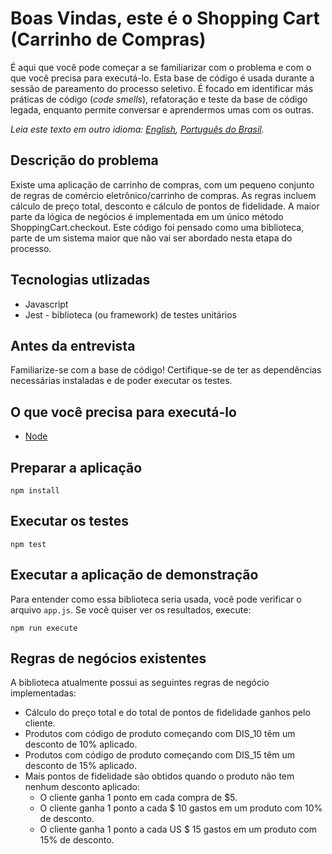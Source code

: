 # Boas Vindas, este é o Shopping Cart (Carrinho de Compras)

É aqui que você pode começar a se familiarizar com o problema e com o que você precisa para executá-lo.
Esta base de código é usada durante a sessão de pareamento do processo seletivo.
É focado em identificar más práticas de código (_code smells_), refatoração e teste da base de código legada, enquanto permite
conversar e aprendermos umas com os outras.

*Leia este texto em outro idioma: [English](README.md), [Português do Brasil](README.pt-br.md).*

## Descrição do problema

Existe uma aplicação de carrinho de compras, com um pequeno conjunto de regras de comércio eletrônico/carrinho de compras. As regras incluem cálculo de preço total, desconto e cálculo de pontos de fidelidade. A maior parte da lógica de negócios é implementada em um único método ShoppingCart.checkout. Este código foi pensado como uma biblioteca, parte de um sistema maior que não vai ser abordado nesta etapa do processo.

## Tecnologias utlizadas

* Javascript
* Jest - biblioteca (ou framework) de testes unitários

## Antes da entrevista

Familiarize-se com a base de código! Certifique-se de ter as dependências necessárias instaladas e de poder executar os testes.

## O que você precisa para executá-lo

- [Node](https://nodejs.org/en/download/)

## Preparar a aplicação

```console
npm install
```

## Executar os testes

```console
npm test
```

## Executar a aplicação de demonstração

Para entender como essa biblioteca seria usada, você pode verificar o arquivo `app.js`. Se você quiser ver os resultados, execute:

```console
npm run execute
```

## Regras de negócios existentes

A biblioteca atualmente possui as seguintes regras de negócio implementadas:

* Cálculo do preço total e do total de pontos de fidelidade ganhos pelo cliente.
* Produtos com código de produto começando com DIS_10 têm um desconto de 10% aplicado.
* Produtos com código de produto começando com DIS_15 têm um desconto de 15% aplicado.
* Mais pontos de fidelidade são obtidos quando o produto não tem nenhum desconto aplicado:
    - O cliente ganha 1 ponto em cada compra de $5.
    - O cliente ganha 1 ponto a cada $ 10 gastos em um produto com 10% de desconto.
    - O cliente ganha 1 ponto a cada US $ 15 gastos em um produto com 15% de desconto.
